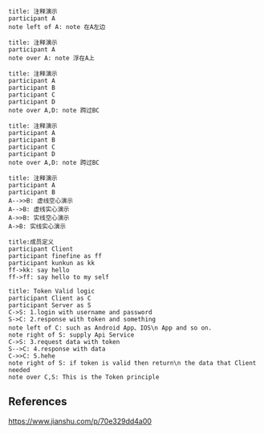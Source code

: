 

```sequence
title: 注释演示
participant A
note left of A: note 在A左边
```



```sequence
title: 注释演示
participant A
note over A: note 浮在A上
```



```sequence
title: 注释演示
participant A
participant B
participant C
participant D
note over A,D: note 跨过BC
```

```sequence
title: 注释演示
participant A
participant B
participant C
participant D
note over A,D: note 跨过BC
```

```sequence
title: 注释演示
participant A
participant B
A-->>B: 虚线空心演示
A-->B: 虚线实心演示
A->>B: 实线空心演示
A->B: 实线实心演示
```

```sequence
title:成员定义
participant Client
participant finefine as ff
participant kunkun as kk
ff->kk: say hello
ff->ff: say hello to my self
```

```sequence
title: Token Valid logic
participant Client as C
participant Server as S
C->S: 1.login with username and password
S->C: 2.response with token and something
note left of C: such as Android App、IOS\n App and so on.
note right of S: supply Api Service
C->S: 3.request data with token
S-->C: 4.response with data
C->>C: 5.hehe
note right of S: if token is valid then return\n the data that Client needed
note over C,S: This is the Token principle
```



## References

https://www.jianshu.com/p/70e329dd4a00